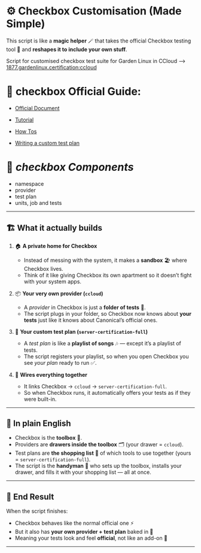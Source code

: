 # ⚙️ Checkbox Customisation (Made Simple)

This script is like a **magic helper** 🪄 that takes the official Checkbox testing tool 🧰 and **reshapes it to include your own stuff**.

Script for customised checkbox test suite for Garden Linux in CCloud --> [1877.gardenlinux.certification:ccloud](https://github.com/saubhikdattagithub/public/blob/main/generate_checkbox_env.sh)

# 🔗 checkbox Official Guide:

 - [Official Document](https://canonical-checkbox.readthedocs-hosted.com/latest/)

 - [Tutorial](https://canonical-checkbox.readthedocs-hosted.com/latest/tutorial/)

 - [How Tos](https://canonical-checkbox.readthedocs-hosted.com/latest/how-to/)

 - [Writing a custom test plan](https://canonical-checkbox.readthedocs-hosted.com/latest/tutorial/writing-tests/test-case/)

# 📝 **_checkbox Components_**

- namespace
- provider
- test plan
- units, job and tests

---
## 🏗️ What it actually builds

1. 🏠 **A private home for Checkbox**  
   - Instead of messing with the system, it makes a **sandbox** 🏖️ where Checkbox lives.  
   - Think of it like giving Checkbox its own apartment so it doesn’t fight with your system apps.  

2. 📦 **Your very own provider (`ccloud`)**  
   - A *provider* in Checkbox is just a **folder of tests** 📑.  
   - The script plugs in your folder, so Checkbox now knows about **your tests** just like it knows about Canonical’s official ones.  

3. 📝 **Your custom test plan (`server-certification-full`)**  
   - A *test plan* is like a **playlist of songs** 🎶 — except it’s a playlist of tests.  
   - The script registers your playlist, so when you open Checkbox you see *your plan* ready to run ✅.  

4. 🔗 **Wires everything together**  
   - It links Checkbox → `ccloud` → `server-certification-full`.  
   - So when Checkbox runs, it automatically offers your tests as if they were built-in.  

---

## 🧩 In plain English

- Checkbox is the **toolbox** 🧰.  
- Providers are **drawers inside the toolbox** 🗂️ (your drawer = `ccloud`).  
- Test plans are **the shopping list** 📝 of which tools to use together (yours = `server-certification-full`).  
- The script is the **handyman** 👷 who sets up the toolbox, installs your drawer, and fills it with your shopping list — all at once.  

---

## 🎉 End Result

When the script finishes:  
- Checkbox behaves like the normal official one ⚡  
- But it also has **your own provider + test plan** baked in 🧩  
- Meaning your tests look and feel **official**, not like an add-on 🚀  

---

